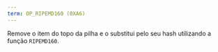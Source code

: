 ```yaml
---
term: OP_RIPEMD160 (0XA6)
---
```


Remove o item do topo da pilha e o substitui pelo seu hash utilizando a função `RIPEMD160`.